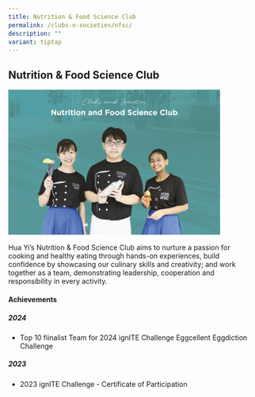 ```yaml
---
title: Nutrition & Food Science Club
permalink: /clubs-n-societies/nfsc/
description: ""
variant: tiptap
---
```

<h2>Nutrition &amp; Food Science Club</h2>
<div class="isomer-image-wrapper">
<img style="width:85%" height="auto" width="100%" src="/images/CCA-06.jpg">
</div>
<p>Hua Yi’s Nutrition &amp; Food Science Club aims to nurture a passion for
cooking and healthy eating through hands-on experiences, build confidence
by showcasing our culinary skills and creativity; and work together as
a team, demonstrating leadership, cooperation and responsibility in every
activity.</p>
<h4>Achievements</h4>
<h5>2024</h5>
<ul data-tight="true" class="tight">
<li>
<p>Top 10 fiinalist Team for 2024 ignITE Challenge Eggcellent Eggdiction
Challenge</p>
</li>
</ul>
<h5>2023</h5>
<ul data-tight="true" class="tight">
<li>
<p>2023 ignITE Challenge - Certificate of Participation</p>
</li>
</ul>
<p></p>